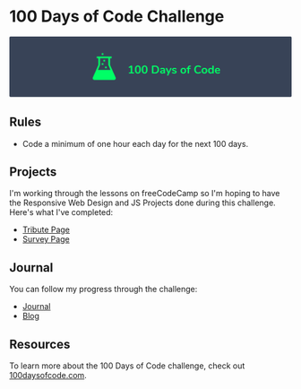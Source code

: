 # 100 Days of Code Challenge

![logo](logo.png)

## Rules

* Code a minimum of one hour each day for the next 100 days.

## Projects
I'm working through the lessons on freeCodeCamp so I'm hoping to have the Responsive Web Design and JS Projects done during this challenge. 
Here's what I've completed: 

* [Tribute Page](https://codepen.io/aprilblossoms/full/KKgZzNN)
* [Survey Page](https://codepen.io/aprilblossoms/full/BaLORmw)

## Journal

You can follow my progress through the challenge: 

* [Journal](https://github.com/AprilBlossoms/100-Days/blob/master/journal/round-1-log.md)
* [Blog](https://aprilmayblossoms.tumblr.com/100Days)

## Resources

To learn more about the 100 Days of Code challenge, check out [100daysofcode.com](https://www.100daysofcode.com).
